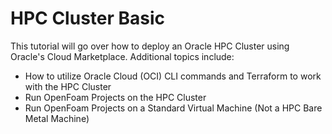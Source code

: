 # HPC Cluster Basic
This tutorial will go over how to deploy an Oracle HPC Cluster using Oracle's Cloud Marketplace. Additional topics include:
* How to utilize Oracle Cloud (OCI) CLI commands and Terraform to work with the HPC Cluster
* Run OpenFoam Projects on the HPC Cluster
* Run OpenFoam Projects on a Standard Virtual Machine (Not a HPC Bare Metal Machine)


